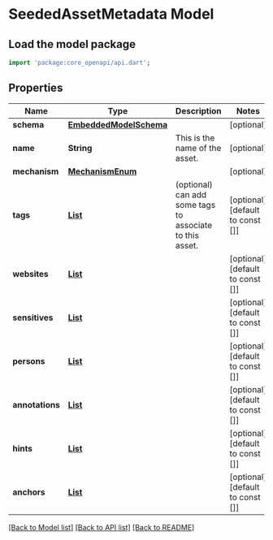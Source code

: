 # SeededAssetMetadata Model

## Load the model package
```dart
import 'package:core_openapi/api.dart';
```

## Properties
Name | Type | Description | Notes
------------ | ------------- | ------------- | -------------
**schema** | [**EmbeddedModelSchema**](EmbeddedModelSchema) |  | [optional] 
**name** | **String** | This is the name of the asset. | [optional] 
**mechanism** | [**MechanismEnum**](MechanismEnum) |  | [optional] 
**tags** | [**List<SeededAssetTag>**](SeededAssetTag) | (optional) can add some tags to associate to this asset. | [optional] [default to const []]
**websites** | [**List<SeededAssetWebsite>**](SeededAssetWebsite) |  | [optional] [default to const []]
**sensitives** | [**List<SeededAssetSensitive>**](SeededAssetSensitive) |  | [optional] [default to const []]
**persons** | [**List<SeededPerson>**](SeededPerson) |  | [optional] [default to const []]
**annotations** | [**List<SeededAnnotation>**](SeededAnnotation) |  | [optional] [default to const []]
**hints** | [**List<SeededHint>**](SeededHint) |  | [optional] [default to const []]
**anchors** | [**List<SeededAnchor>**](SeededAnchor) |  | [optional] [default to const []]

[[Back to Model list]](../README#documentation-for-models) [[Back to API list]](../README#documentation-for-api-endpoints) [[Back to README]](../README)


